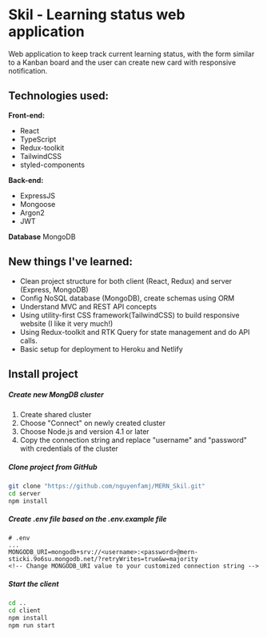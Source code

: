 # Skil - Learning status web application

Web application to keep track current learning status, with the form similar to a Kanban board and the user can create new card with responsive notification.

## Technologies used:

**Front-end:**

- React
- TypeScript
- Redux-toolkit
- TailwindCSS
- styled-components

**Back-end:**

- ExpressJS
- Mongoose
- Argon2
- JWT

**Database**
MongoDB

## New things I've learned:

- Clean project structure for both client (React, Redux) and server (Express, MongoDB)
- Config NoSQL database (MongoDB), create schemas using ORM
- Understand MVC and REST API concepts
- Using utility-first CSS framework(TailwindCSS) to build responsive website (I like it very much!)
- Using Redux-toolkit and RTK Query for state management and do API calls.
- Basic setup for deployment to Heroku and Netlify

## Install project

##### Create new MongDB cluster

1. Create shared cluster
2. Choose "Connect" on newly created cluster
3. Choose Node.js and version 4.1 or later
4. Copy the connection string and replace "username" and "password" with credentials of the cluster

##### Clone project from GitHub

```bash
git clone "https://github.com/nguyenfamj/MERN_Skil.git"
cd server
npm install
```

##### Create .env file based on the .env.example file

```
# .env
...
MONGODB_URI=mongodb+srv://<username>:<password>@mern-sticki.9o6su.mongodb.net/?retryWrites=true&w=majority
<!-- Change MONGODB_URI value to your customized connection string -->
```

##### Start the client

```bash
cd ..
cd client
npm install
npm run start
```
